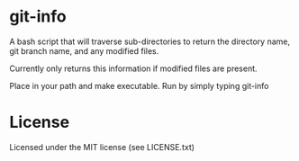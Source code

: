 git-info
=======

A bash script that will traverse sub-directories
to return the directory name, git branch name,
and any modified files.

Currently only returns this information if modified files are present.

Place in your path and make executable.
Run by simply typing git-info

License
=======

Licensed under the MIT license (see LICENSE.txt)
